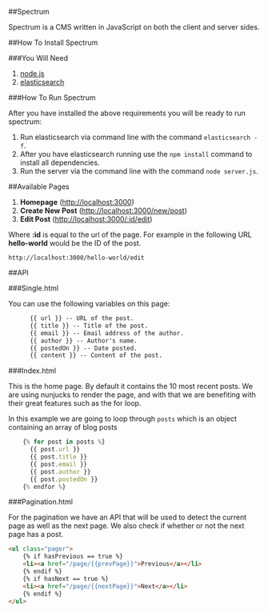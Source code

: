 ##Spectrum

Spectrum is a CMS written in JavaScript on both the client and server sides.

##How To Install Spectrum

###You Will Need
 1. [node.js][1]
 2. [elasticsearch][2]

###How To Run Spectrum

After you have installed the above requirements you will be ready to run spectrum:

 1. Run elasticsearch via command line with the command `elasticsearch -f`.
 2. After you have elasticsearch running use the `npm install` command to install all dependencies.
 3. Run the server via the command line with the command `node server.js`.

##Available Pages

 1. **Homepage** (<http://localhost:3000>)
 2. **Create New Post** (<http://localhost:3000/new/post>)
 3. **Edit Post** (<http://localhost:3000/:id/edit>)

Where **:id** is equal to the url of the page. For example in the following URL **hello-world** would be the ID of the post.

    http://localhost:3000/hello-world/edit

##API

###Single.html

You can use the following variables on this page:

``` html
      {{ url }} -- URL of the post.
      {{ title }} -- Title of the post.
      {{ email }} -- Email address of the author.
      {{ author }} -- Author's name.
      {{ postedOn }} -- Date posted.
      {{ content }} -- Content of the post.
```

###Index.html

This is the home page. By default it contains the 10 most recent posts. We are using nunjucks to render the page, and with that we are benefiting with their great features such as the for loop.

In this example we are going to loop through `posts` which is an object containing an array of blog posts

``` javascript
    {% for post in posts %}
      {{ post.url }}
      {{ post.title }}
      {{ post.email }}
      {{ post.author }}
      {{ post.postedOn }}
    {% endfor %}
```

###Pagination.html

For the pagination we have an API that will be used to detect the current page as well as the next page. We also check if whether or not the next page has a post.

``` html
<ul class="pager">
    {% if hasPrevious == true %}
    <li><a href="/page/{{prevPage}}">Previous</a></li>
    {% endif %}
    {% if hasNext == true %}
    <li><a href="/page/{{nextPage}}">Next</a></li>
    {% endif %}
</ul>
```

[1]: http://nodejs.org
[2]: http://elasticsearch.org
